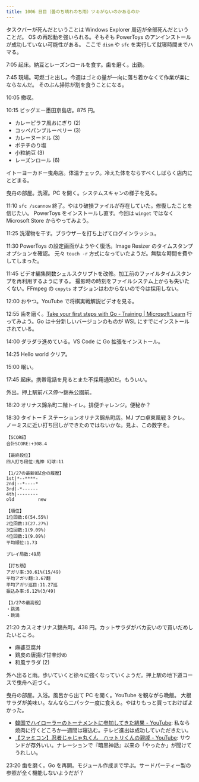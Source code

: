 ```yaml
---
title: 1006 日目（曇のち晴れのち雨）ツキがないのかあるのか
---
```


タスクバーが死んだということは Windows Explorer 周辺が全部死んだということだ。
OS の再起動を強いられる。そもそも PowerToys のアンインストールが成功していない可能性がある。
ここで `dism` や `sfc` を実行して就寝時間までハマる。

7:05 起床。納豆とレーズンロールを食す。歯を磨く。出勤。

7:45 現場。可燃ゴミ出し。今週はゴミの量が一向に落ち着かなくて作業が楽にならなんだ。
そのぶん掃除が割を食うことになる。

10:05 撤収。

10:15 ビッグエー墨田京島店。875 円。

* カレーピラフ風おにぎり (2)
* コッペパンブルーベリー (3)
* カレーヌードル (3)
* ポテチのり塩
* 小粒納豆 (3)
* レーズンロール (6)

イトーヨーカドー曳舟店。体温チェック。冷えた体をならすべくしばらく店内にとどまる。

曳舟の部屋。洗濯。PC を開く。システムスキャンの様子を見る。

11:10 `sfc /scannow` 終了。やはり破損ファイルが存在していた。修復したことを信じたい。
PowerToys をインストールし直す。今回は `winget` ではなく Microsoft Store からやってみよう。

11:25 洗濯物を干す。ブラウザーを打ち上げてログインラッシュ。

11:30 PowerToys の設定画面がようやく復活。Image Resizer のタイムスタンプオプションを確認。
元々 `touch -r` 方式になっていたようだ。無駄な時間を費やしてしまった。

11:45 ビデオ編集関数シェルスクリプトを改修。加工前のファイルタイムスタンプを再利用するようにする。
撮影時の時刻をファイルシステム上からも失いたくない。FFmpeg の `copyts` オプションはわからないので今は採用しない。

12:00 おやつ。YouTube で将棋実戦解説ビデオを見る。

12:55 歯を磨く。[Take your first steps with Go - Training | Microsoft Learn](https://learn.microsoft.com/en-us/training/paths/go-first-steps/)
行ってみよう。Go は十分新しいバージョンのものが WSL にすでにインストールされている。

14:00 ダラダラ進めている。VS Code に Go 拡張をインストール。

14:25 Hello world クリア。

15:00 眠い。

17:45 起床。携帯電話を見るとまた不採用通知だ。もういい。

外出。押上駅前バス停～錦糸公園前。

18:20 オリナス錦糸町二階トイレ。排便チャレンジ。便秘か？

18:30 タイトー F ステーションオリナス錦糸町店。MJ プロ卓東風戦 3 クレ。
ノーミスに近い打ち回しができたのではないかな。見よ、この数字を。

```text
【SCORE】
合計SCORE:+308.4

【最終段位】
四人打ち段位:鬼神 幻球:11

【1/27の最新8試合の履歴】
1st|*--****-
2nd|--*----*
3rd|-*------
4th|--------
old         new

【順位】
1位回数:6(54.55%)
2位回数:3(27.27%)
3位回数:1(9.09%)
4位回数:1(9.09%)
平均順位:1.73

プレイ局数:49局

【打ち筋】
アガリ率:30.61%(15/49)
平均アガリ翻:3.67翻
平均アガリ巡目:11.27巡
振込み率:6.12%(3/49)

【1/27の最高役】
・跳満
・跳満
```

21:20 カスミオリナス錦糸町。438 円。カットサラダがバカ安いので買いだめしたいところ。

* 麻婆豆腐丼
* 鶏皮の唐揚げ甘辛炒め
* 和風サラダ (2)

外へ出ると雨。歩いていくと徐々に強くなっていくようだ。押上駅の地下道コースで曳舟へ近づく。

曳舟の部屋。入浴。風呂から出て PC を開く。YouTube を観ながら晩飯。
大根サラダが美味い。なんなら二パック一度に食える。やはりもっと買っておけばよかった。

* [韓国でハイローラーのトーナメントに参加してきた結果 - YouTube](https://www.youtube.com/watch?v=yE65s1_z8cQ):
  私なら焼肉に行くどころか一週間は寝込む。テレビ進出は成功していただきたい。
* [【ファミコン】忍者じゃじゃ丸くん　ハットリくんの親戚 - YouTube](https://www.youtube.com/watch?v=N7lAvc1s_fE):
  サウンドが存外いい。ナレーションで『暗黒神話』以来の「やったか」が聞けてうれしい。

23:20 歯を磨く。Go を再開。モジュール作成まで学ぶ。サードパーティー製の参照が全く機能しないようだが？

